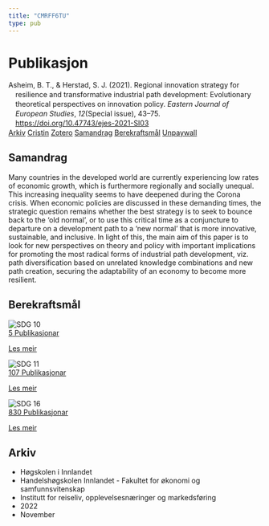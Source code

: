 ```yaml
---
title: "CMRFF6TU"
type: pub
---
```

<h1>Publikasjon</h1>
<article id="csl-bib-container-CMRFF6TU" class="csl-bib-container">
  <div class="csl-bib-body" style="line-height: 1.35; padding-left: 1em; text-indent:-1em;">
  <div class="csl-entry">Asheim, B. T., &amp; Herstad, S. J. (2021). Regional innovation strategy for resilience and transformative industrial path development: Evolutionary theoretical perspectives on innovation policy. <i>Eastern Journal of European Studies</i>, <i>12</i>(Special issue), 43&#x2013;75. <a href="https://doi.org/10.47743/ejes-2021-SI03">https://doi.org/10.47743/ejes-2021-SI03</a></div>
</div>
  <div class="csl-bib-buttons">
    <a href="#taxonomy-article-CMRFF6TU" class="csl-bib-button">Arkiv</a>
    <a href="https://app.cristin.no/results/show.jsf?id=2073791" alt="Cristin URL" class="csl-bib-button">Cristin</a>
    <a href="http://zotero.org/groups/5402882/items/CMRFF6TU" alt="Zotero URL" class="csl-bib-button">Zotero</a>
    <a href="#abstract-article-CMRFF6TU" class="csl-bib-button">Samandrag</a>
    <a href="#sdg-article-CMRFF6TU" class="csl-bib-button">Berekraftsmål</a>
    <a href="https://doi.org/10.47743/ejes-2021-si03" class="csl-bib-button">Unpaywall</a>
  </div>
  <div id="csl-bib-meta-container-CMRFF6TU"></div>
</article>
<div id="csl-bib-meta-CMRFF6TU" class="csl-bib-meta">
  <article id="abstract-article-CMRFF6TU" class="abstract-article">
    <h1>Samandrag</h1>
    Many countries in the developed world are currently experiencing low rates of economic growth, which is furthermore regionally and socially unequal. This increasing inequality seems to have deepened during the Corona crisis. When economic policies are discussed in these demanding times, the strategic question remains whether the best strategy is to seek to bounce back to the ‘old normal’, or to use this critical time as a conjuncture to departure on a development path to a ‘new normal’ that is more innovative, sustainable, and inclusive. In light of this, the main aim of this paper is to look for new perspectives on theory and policy with important implications for promoting the most radical forms of industrial path development, viz. path diversification based on unrelated knowledge combinations and new path creation, securing the adaptability of an economy to become more resilient.
  </article>
  <article id="sdg-article-CMRFF6TU" class="sdg-article">
    <h1>Berekraftsmål</h1>
    <div class="sdg-container"><div id="sdg10" class="sdg"> <img src="{{< params subfolder >}}images/sdg/sdg10_no.png" class="image" alt="SDG 10"> <div class="sdg-overlay"> <a href="{{< params subfolder >}}no/archive/?sdg=10#archive" class="sdg-publication-count"><span>5</span> Publikasjonar</a> <p><a href="NA" class="sdg-read-more">Les meir</a></p> </div> </div> <div id="sdg11" class="sdg"> <img src="{{< params subfolder >}}images/sdg/sdg11_no.png" class="image" alt="SDG 11"> <div class="sdg-overlay"> <a href="{{< params subfolder >}}no/archive/?sdg=11#archive" class="sdg-publication-count"><span>107</span> Publikasjonar</a> <p><a href="NA" class="sdg-read-more">Les meir</a></p> </div> </div> <div id="sdg16" class="sdg"> <img src="{{< params subfolder >}}images/sdg/sdg16_no.png" class="image" alt="SDG 16"> <div class="sdg-overlay"> <a href="{{< params subfolder >}}no/archive/?sdg=16#archive" class="sdg-publication-count"><span>830</span> Publikasjonar</a> <p><a href="NA" class="sdg-read-more">Les meir</a></p> </div> </div></div>
  </article>
  <article id="taxonomy-article-CMRFF6TU" class="taxonomy-article">
    <h1>Arkiv</h1>
    <ul>
      <li>Høgskolen i Innlandet</li>
      <li>Handelshøgskolen Innlandet - Fakultet for økonomi og samfunnsvitenskap</li>
      <li>Institutt for reiseliv, opplevelsesnæringer og markedsføring</li>
      <li>2022</li>
      <li>November</li>
    </ul>
  </article>
</div>
